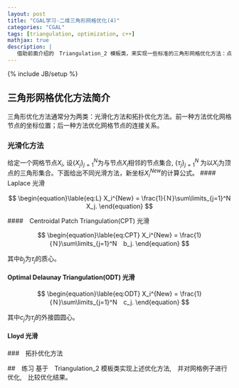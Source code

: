 ```yaml
---
layout: post
title: "CGAL学习-二维三角形网格优化(4)"
categories: "CGAL"
tags: [triangulation, optimization, c++]
mathjax: true
description: |
   借助前面介绍的　Triangulation_2 模板类，来实现一些标准的三角形网格优化方法：点光滑化和拓扑优化方法（换边）。
---
```

{% include JB/setup %}

## 三角形网格优化方法简介
三角形优化方法通常分为两类：光滑化方法和拓扑优化方法。前一种方法优化网格节点的坐标位置；后一种方法优化网格节点的连接关系。

### 光滑化方法
给定一个网格节点$X_i$, 设$\{X_j\}_{j=1}^{N}$为与节点$X_i$相邻的节点集合, 
$\{\tau_j\}_{j=1}^{N}$ 为以$X_i$为顶点的三角形集合。下面给出不同光滑方法，新坐标$X_i^{New}$的计算公式。
####　Laplace 光滑

$$
\begin{equation}\lable{eq:L}
X_i^{New} = \frac{1}{Ｎ}\sum\limits_{j=1}^N　X_j.
\end{equation}
$$

####　Centroidal Patch Triangulation(CPT) 光滑

$$
\begin{equation}\lable{eq:CPT}
X_i^{New} = \frac{1}{Ｎ}\sum\limits_{j=1}^N　b_j.
\end{equation}
$$

其中$b_j$为$\tau_j$的质心。

####   Optimal Delaunay Triangulation(ODT) 光滑

$$
\begin{equation}\lable{eq:ODT}
X_i^{New} = \frac{1}{Ｎ}\sum\limits_{j=1}^N　c_j.
\end{equation}
$$

其中$c_j$为$\tau_j$的外接圆圆心。

####   Lloyd 光滑

###　拓扑优化方法

##　练习
基于　Triangulation_2 模板类实现上述优化方法,　并对网格例子进行优化,　比较优化结果。

